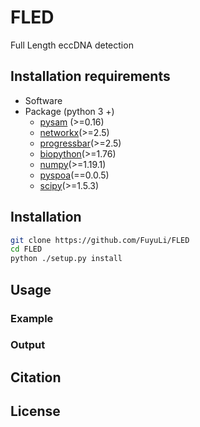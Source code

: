 # FLED
Full Length eccDNA detection

## Installation requirements
* Software
* Package (python 3 +)
    - [pysam](http://pysam.readthedocs.org/en/latest/) (>=0.16)
    - [networkx](https://github.com/networkx/networkx)(>=2.5)
    - [progressbar](https://pypi.org/project/progressbar)(>=2.5)
    - [biopython](https://biopython.org/)(>=1.76)
    - [numpy](https://numpy.org/)(>=1.19.1)
    - [pyspoa](https://pypi.org/project/pyspoa/)(==0.0.5)
    - [scipy](https://pypi.org/project/scipy/)(>=1.5.3)
 
## Installation
```bash
git clone https://github.com/FuyuLi/FLED
cd FLED
python ./setup.py install
```

## Usage

### Example

### Output

## Citation

## License
